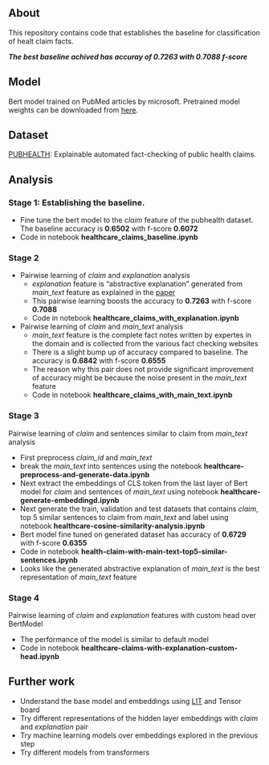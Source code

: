 ## About
This repository contains code that establishes the baseline for classification of healt claim facts.

***The best baseline achived has accuray of 0.7263 with 0.7088 f-score***

## Model
Bert model trained on PubMed articles by microsoft. Pretrained model weights can be downloaded from [here](https://huggingface.co/microsoft/BiomedNLP-PubMedBERT-base-uncased-abstract-fulltext).

## Dataset
[PUBHEALTH](https://huggingface.co/datasets/health_fact#dataset-card-for-pubhealth): Explainable automated fact-checking of public health claims.

## Analysis
### Stage 1: Establishing the baseline.
* Fine tune the bert model to the *claim* feature of the pubhealth dataset. The baseline accuracy is **0.6502** with f-score **0.6072**
* Code in notebook **healthcare_claims_baseline.ipynb**

### Stage 2
* Pairwise learning of *claim* and *explanation* analysis
  * *explanation* feature is “abstractive explanation” generated from *main_text* feature as explained in the [paper](https://arxiv.org/abs/2010.09926)
  * This pairwise learning boosts the accuracy to **0.7263** with f-score **0.7088**
  * Code in notebook **healthcare_claims_with_explanation.ipynb**
* Pairwise learning of *claim* and *main_text* analysis
  * *main_text* feature is the complete fact notes written by expertes in the domain and is collected from the various fact checking websites
  * There is a slight bump up of accuracy compared to baseline. The accuracy is **0.6842** with f-score **0.6555**
  * The reason why this pair does not provide significant improvement of accuracy might be because the noise present in the *main_text* feature
  * Code in notebook **healthcare_claims_with_main_text.ipynb**

### Stage 3
Pairwise learning of *claim* and sentences similar to claim from *main_text* analysis
* First preprocess *claim_id* and *main_text*
* break the *main_text* into sentences using the notebook **healthcare-preprocess-and-generate-data.ipynb**
* Next extract the embeddings of CLS token from the last layer of Bert model for *claim* and sentences of *main_text* using notebook **healthcare-generate-embeddingd.ipynb**
* Next generate the train, validation and test datasets that contains *claim*, top 5 similar sentences to claim from *main_text* and label using notebook **healthcare-cosine-similarity-analysis.ipynb**
* Bert model fine tuned on generated dataset has accuracy of **0.6729** with f-score **0.6355**
* Code in notebook **health-claim-with-main-text-top5-similar-sentences.ipynb**
* Looks like the generated abstractive explanation of *main_text* is the best representation of *main_text* feature

### Stage 4
Pairwise learning of *claim* and *explanation* features with custom head over BertModel
* The performance of the model is similar to default model
* Code in notebook **healthcare-claims-with-explanation-custom-head.ipynb**

## Further work
* Understand the base model and embeddings using [LIT](https://pair-code.github.io/lit/) and Tensor board
* Try different representations of the hidden layer embeddings with *claim* and *explanation* pair
* Try machine learning models over embeddings explored in the previous step
* Try different models from transformers
